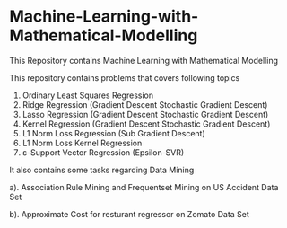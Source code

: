# Machine-Learning-with-Mathematical-Modelling

This Repository contains Machine Learning with Mathematical Modelling 

This repository contains problems that covers following topics 

1) Ordinary Least Squares Regression
2) Ridge Regression  (Gradient Descent Stochastic Gradient Descent)
3) Lasso Regression  (Gradient Descent Stochastic Gradient Descent)
4) Kernel Regression  (Gradient Descent Stochastic Gradient Descent)
5) L1 Norm Loss Regression (Sub Gradient Descent)
6) L1 Norm Loss Kernel Regression 
7) ε-Support Vector Regression (Epsilon-SVR)


It also contains some tasks regarding Data Mining

a). Association Rule Mining and Frequentset Mining on US Accident Data Set

b). Approximate Cost for resturant regressor on Zomato Data Set 
